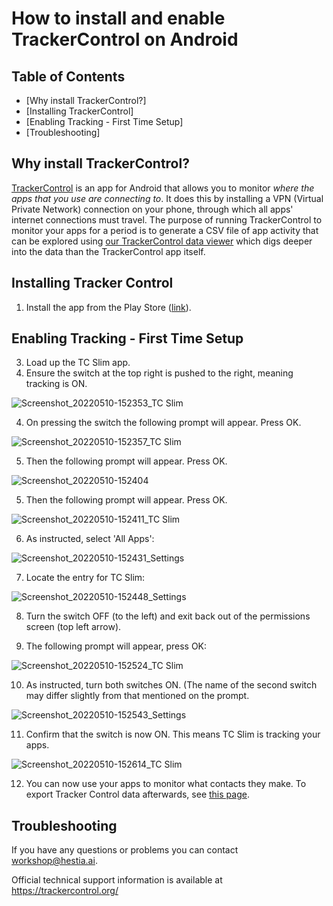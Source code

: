 # How to install and enable TrackerControl on Android

## Table of Contents

- [Why install TrackerControl?]
- [Installing TrackerControl]
- [Enabling Tracking - First Time Setup]
- [Troubleshooting]

## Why install TrackerControl?

[TrackerControl](https://trackercontrol.org/) is an app for Android that allows you to monitor *where the apps that you use are connecting to*. It does this by installing a VPN (Virtual Private Network) connection on your phone, through which all apps' internet connections must travel. The purpose of running TrackerControl to monitor your apps for a period is to generate a CSV file of app activity that can be explored using [our TrackerControl data viewer](https://experiences.hestialabs.org/tracker-control) which digs deeper into the data than the TrackerControl app itself.

## Installing Tracker Control

1. Install the app from the Play Store ([link](https://play.google.com/store/apps/details?id=net.kollnig.missioncontrol.play)).

## Enabling Tracking - First Time Setup

3. Load up the TC Slim app.
4. Ensure the switch at the top right is pushed to the right, meaning tracking is ON.

![Screenshot_20220510-152353_TC Slim](https://user-images.githubusercontent.com/1473244/167657241-e8de1700-fd13-4840-b338-b9c6182f4bf7.jpg)

4. On pressing the switch the following prompt will appear. Press OK.

![Screenshot_20220510-152357_TC Slim](https://user-images.githubusercontent.com/1473244/167657386-c2fd044a-b3fa-4705-8d9a-3e785bb07238.jpg)

5. Then the following prompt will appear. Press OK.

![Screenshot_20220510-152404](https://user-images.githubusercontent.com/1473244/167656551-505dbb33-e2bd-44aa-b4af-e5abe4681ac1.jpg)

5. Then the following prompt will appear. Press OK.

![Screenshot_20220510-152411_TC Slim](https://user-images.githubusercontent.com/1473244/167656602-60955893-dc84-4714-90a6-57c9f66cc739.jpg)

6. As instructed, select 'All Apps':

![Screenshot_20220510-152431_Settings](https://user-images.githubusercontent.com/1473244/167656739-d5019140-1805-4b3e-8b87-1556b21b02f7.jpg)

7. Locate the entry for TC Slim:

![Screenshot_20220510-152448_Settings](https://user-images.githubusercontent.com/1473244/167656836-3a55d932-5fe9-4be9-8d2d-9ae12a9668df.jpg)

8. Turn the switch OFF (to the left) and exit back out of the permissions screen (top left arrow).

9. The following prompt will appear, press OK:

![Screenshot_20220510-152524_TC Slim](https://user-images.githubusercontent.com/1473244/167656911-6c48311b-3753-469d-ba5f-1176abc7c200.jpg)

10. As instructed, turn both switches ON. (The name of the second switch may differ slightly from that mentioned on the prompt.

![Screenshot_20220510-152543_Settings](https://user-images.githubusercontent.com/1473244/167657010-740d92f3-46ca-4812-9b2f-ad9b362c6fa3.jpg)

11. Confirm that the switch is now ON. This means TC Slim is tracking your apps.

![Screenshot_20220510-152614_TC Slim](https://user-images.githubusercontent.com/1473244/167657086-d995890a-addb-4324-a1cc-53b37b9dffdc.jpg)

12. You can now use your apps to monitor what contacts they make. To export Tracker Control data afterwards, see [this page](https://github.com/hestiaAI/data-catalog/blob/main/workshop/how-to-export-data-from-trackercontrol.md). 

## Troubleshooting

If you have any questions or problems you can contact workshop@hestia.ai.

Official technical support information is available at https://trackercontrol.org/
